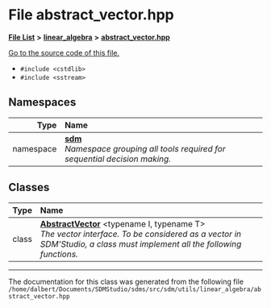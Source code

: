 
<NavBar active_item_id="2"/>

# File abstract\_vector.hpp


[**File List**](files.md) **>** [**linear\_algebra**](dir_f6794c324212297d566732725cbf26ea.md) **>** [**abstract\_vector.hpp**](abstract__vector_8hpp.md)

[Go to the source code of this file.](abstract__vector_8hpp_source.md)



* `#include <cstdlib>`
* `#include <sstream>`









## Namespaces

| Type | Name |
| ---: | :--- |
| namespace | [**sdm**](namespacesdm.md) <br>_Namespace grouping all tools required for sequential decision making._  |

## Classes

| Type | Name |
| ---: | :--- |
| class | [**AbstractVector**](classsdm_1_1AbstractVector.md) &lt;typename I, typename T&gt;<br>_The vector interface. To be considered as a vector in SDM'Studio, a class must implement all the following functions._  |














------------------------------
The documentation for this class was generated from the following file `/home/dalbert/Documents/SDMStudio/sdms/src/sdm/utils/linear_algebra/abstract_vector.hpp`